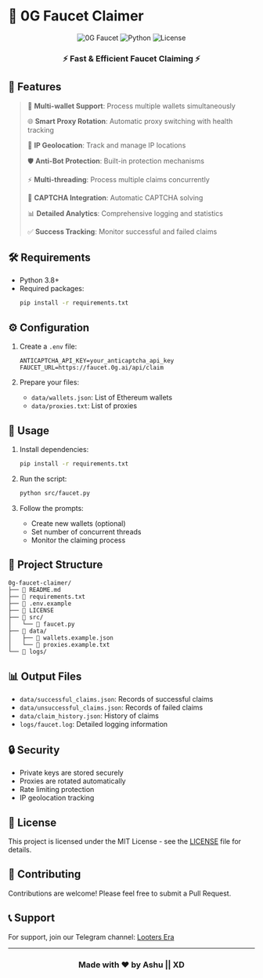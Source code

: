 # 🚀 0G Faucet Claimer

<div align="center">

![0G Faucet](https://img.shields.io/badge/0G-Faucet-blue)
![Python](https://img.shields.io/badge/Python-3.8+-blue)
![License](https://img.shields.io/badge/License-MIT-green)

</div>

<div align="center">
  <h3>⚡ Fast & Efficient Faucet Claiming ⚡</h3>
</div>

## 🌟 Features

> 🔄 **Multi-wallet Support**: Process multiple wallets simultaneously
>
> 🌐 **Smart Proxy Rotation**: Automatic proxy switching with health tracking
>
> 📍 **IP Geolocation**: Track and manage IP locations
>
> 🛡️ **Anti-Bot Protection**: Built-in protection mechanisms
>
> ⚡ **Multi-threading**: Process multiple claims concurrently
>
> 🤖 **CAPTCHA Integration**: Automatic CAPTCHA solving
>
> 📊 **Detailed Analytics**: Comprehensive logging and statistics
>
> ✅ **Success Tracking**: Monitor successful and failed claims

## 🛠️ Requirements

- Python 3.8+
- Required packages:
  ```bash
  pip install -r requirements.txt
  ```

## ⚙️ Configuration

1. Create a `.env` file:

   ```env
   ANTICAPTCHA_API_KEY=your_anticaptcha_api_key
   FAUCET_URL=https://faucet.0g.ai/api/claim
   ```

2. Prepare your files:
   - `data/wallets.json`: List of Ethereum wallets
   - `data/proxies.txt`: List of proxies

## 🚀 Usage

1. Install dependencies:

   ```bash
   pip install -r requirements.txt
   ```

2. Run the script:

   ```bash
   python src/faucet.py
   ```

3. Follow the prompts:
   - Create new wallets (optional)
   - Set number of concurrent threads
   - Monitor the claiming process

## 📁 Project Structure

```
0g-faucet-claimer/
├── 📄 README.md
├── 📄 requirements.txt
├── 📄 .env.example
├── 📄 LICENSE
├── 📁 src/
│   └── 📄 faucet.py
├── 📁 data/
│   ├── 📄 wallets.example.json
│   └── 📄 proxies.example.txt
└── 📁 logs/
```

## 📊 Output Files

- `data/successful_claims.json`: Records of successful claims
- `data/unsuccessful_claims.json`: Records of failed claims
- `data/claim_history.json`: History of claims
- `logs/faucet.log`: Detailed logging information

## 🔒 Security

- Private keys are stored securely
- Proxies are rotated automatically
- Rate limiting protection
- IP geolocation tracking

## 📝 License

This project is licensed under the MIT License - see the [LICENSE](LICENSE) file for details.

## 🤝 Contributing

Contributions are welcome! Please feel free to submit a Pull Request.

## 📞 Support

For support, join our Telegram channel: [Looters Era](https://telegram.dog/lootersera_th)

---

<div align="center">
  <h3>Made with ❤️ by Ashu || XD</h3>
</div>

<!--
  ╔══════════════════════════════════════╗
  ║  Thanks for using 0G Faucet Claimer  ║
  ╚══════════════════════════════════════╝
-->
